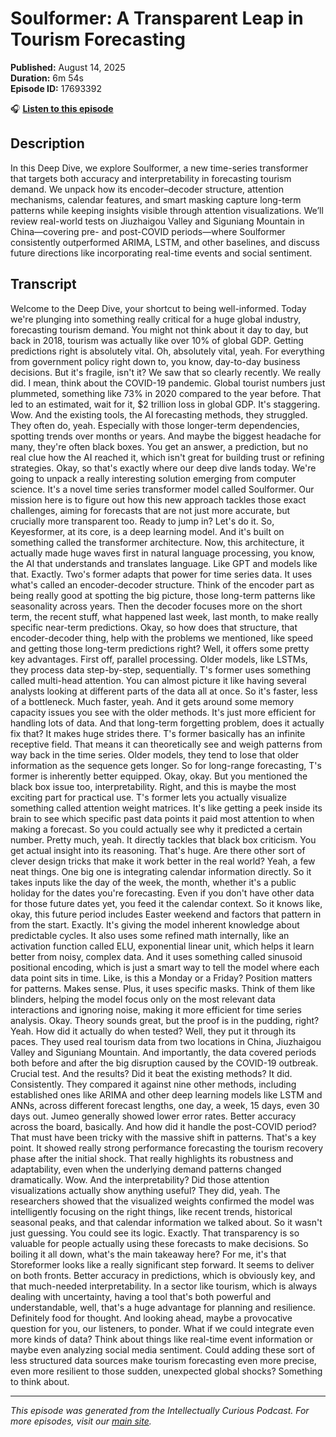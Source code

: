# Soulformer: A Transparent Leap in Tourism Forecasting

**Published:** August 14, 2025  
**Duration:** 6m 54s  
**Episode ID:** 17693392

🎧 **[Listen to this episode](https://intellectuallycurious.buzzsprout.com/2529712/episodes/17693392-soulformer-a-transparent-leap-in-tourism-forecasting)**

## Description

In this Deep Dive, we explore Soulformer, a new time-series transformer that targets both accuracy and interpretability in forecasting tourism demand. We unpack how its encoder–decoder structure, attention mechanisms, calendar features, and smart masking capture long-term patterns while keeping insights visible through attention visualizations. We’ll review real-world tests on Jiuzhaigou Valley and Siguniang Mountain in China—covering pre- and post-COVID periods—where Soulformer consistently outperformed ARIMA, LSTM, and other baselines, and discuss future directions like incorporating real-time events and social sentiment.

## Transcript

Welcome to the Deep Dive, your shortcut to being well-informed. Today we're plunging into something really critical for a huge global industry, forecasting tourism demand. You might not think about it day to day, but back in 2018, tourism was actually like over 10% of global GDP. Getting predictions right is absolutely vital. Oh, absolutely vital, yeah. For everything from government policy right down to, you know, day-to-day business decisions. But it's fragile, isn't it? We saw that so clearly recently. We really did. I mean, think about the COVID-19 pandemic. Global tourist numbers just plummeted, something like 73% in 2020 compared to the year before. That led to an estimated, wait for it, $2 trillion loss in global GDP. It's staggering. Wow. And the existing tools, the AI forecasting methods, they struggled. They often do, yeah. Especially with those longer-term dependencies, spotting trends over months or years. And maybe the biggest headache for many, they're often black boxes. You get an answer, a prediction, but no real clue how the AI reached it, which isn't great for building trust or refining strategies. Okay, so that's exactly where our deep dive lands today. We're going to unpack a really interesting solution emerging from computer science. It's a novel time series transformer model called Soulformer. Our mission here is to figure out how this new approach tackles those exact challenges, aiming for forecasts that are not just more accurate, but crucially more transparent too. Ready to jump in? Let's do it. So, Keyesformer, at its core, is a deep learning model. And it's built on something called the transformer architecture. Now, this architecture, it actually made huge waves first in natural language processing, you know, the AI that understands and translates language. Like GPT and models like that. Exactly. Two's former adapts that power for time series data. It uses what's called an encoder-decoder structure. Think of the encoder part as being really good at spotting the big picture, those long-term patterns like seasonality across years. Then the decoder focuses more on the short term, the recent stuff, what happened last week, last month, to make really specific near-term predictions. Okay, so how does that structure, that encoder-decoder thing, help with the problems we mentioned, like speed and getting those long-term predictions right? Well, it offers some pretty key advantages. First off, parallel processing. Older models, like LSTMs, they process data step-by-step, sequentially. T's former uses something called multi-head attention. You can almost picture it like having several analysts looking at different parts of the data all at once. So it's faster, less of a bottleneck. Much faster, yeah. And it gets around some memory capacity issues you see with the older methods. It's just more efficient for handling lots of data. And that long-term forgetting problem, does it actually fix that? It makes huge strides there. T's former basically has an infinite receptive field. That means it can theoretically see and weigh patterns from way back in the time series. Older models, they tend to lose that older information as the sequence gets longer. So for long-range forecasting, T's former is inherently better equipped. Okay, okay. But you mentioned the black box issue too, interpretability. Right, and this is maybe the most exciting part for practical use. T's former lets you actually visualize something called attention weight matrices. It's like getting a peek inside its brain to see which specific past data points it paid most attention to when making a forecast. So you could actually see why it predicted a certain number. Pretty much, yeah. It directly tackles that black box criticism. You get actual insight into its reasoning. That's huge. Are there other sort of clever design tricks that make it work better in the real world? Yeah, a few neat things. One big one is integrating calendar information directly. So it takes inputs like the day of the week, the month, whether it's a public holiday for the dates you're forecasting. Even if you don't have other data for those future dates yet, you feed it the calendar context. So it knows like, okay, this future period includes Easter weekend and factors that pattern in from the start. Exactly. It's giving the model inherent knowledge about predictable cycles. It also uses some refined math internally, like an activation function called ELU, exponential linear unit, which helps it learn better from noisy, complex data. And it uses something called sinusoid positional encoding, which is just a smart way to tell the model where each data point sits in time. Like, is this a Monday or a Friday? Position matters for patterns. Makes sense. Plus, it uses specific masks. Think of them like blinders, helping the model focus only on the most relevant data interactions and ignoring noise, making it more efficient for time series analysis. Okay. Theory sounds great, but the proof is in the pudding, right? Yeah. How did it actually do when tested? Well, they put it through its paces. They used real tourism data from two locations in China, Jiuzhaigou Valley and Siguniang Mountain. And importantly, the data covered periods both before and after the big disruption caused by the COVID-19 outbreak. Crucial test. And the results? Did it beat the existing methods? It did. Consistently. They compared it against nine other methods, including established ones like ARIMA and other deep learning models like LSTM and ANNs, across different forecast lengths, one day, a week, 15 days, even 30 days out. Jumeo generally showed lower error rates. Better accuracy across the board, basically. And how did it handle the post-COVID period? That must have been tricky with the massive shift in patterns. That's a key point. It showed really strong performance forecasting the tourism recovery phase after the initial shock. That really highlights its robustness and adaptability, even when the underlying demand patterns changed dramatically. Wow. And the interpretability? Did those attention visualizations actually show anything useful? They did, yeah. The researchers showed that the visualized weights confirmed the model was intelligently focusing on the right things, like recent trends, historical seasonal peaks, and that calendar information we talked about. So it wasn't just guessing. You could see its logic. Exactly. That transparency is so valuable for people actually using these forecasts to make decisions. So boiling it all down, what's the main takeaway here? For me, it's that Storeformer looks like a really significant step forward. It seems to deliver on both fronts. Better accuracy in predictions, which is obviously key, and that much-needed interpretability. In a sector like tourism, which is always dealing with uncertainty, having a tool that's both powerful and understandable, well, that's a huge advantage for planning and resilience. Definitely food for thought. And looking ahead, maybe a provocative question for you, our listeners, to ponder. What if we could integrate even more kinds of data? Think about things like real-time event information or maybe even analyzing social media sentiment. Could adding these sort of less structured data sources make tourism forecasting even more precise, even more resilient to those sudden, unexpected global shocks? Something to think about.

---
*This episode was generated from the Intellectually Curious Podcast. For more episodes, visit our [main site](https://intellectuallycurious.buzzsprout.com).*
